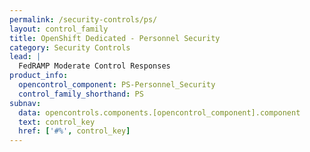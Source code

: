 ```yaml
---
permalink: /security-controls/ps/
layout: control_family
title: OpenShift Dedicated - Personnel Security
category: Security Controls
lead: |
  FedRAMP Moderate Control Responses
product_info:
  opencontrol_component: PS-Personnel_Security
  control_family_shorthand: PS
subnav:
  data: opencontrols.components.[opencontrol_component].component
  text: control_key
  href: ['#%', control_key]
---
```

